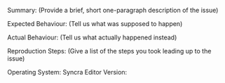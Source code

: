 Summary: (Provide a brief, short one-paragraph description of the issue)

Expected Behaviour: (Tell us what was supposed to happen)

Actual Behaviour: (Tell us what actually happened instead)

Reproduction Steps: (Give a list of the steps you took leading up to the issue)

Operating System:
Syncra Editor Version: